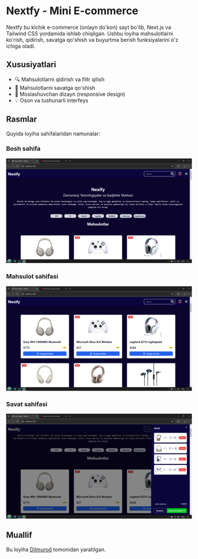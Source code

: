 # Nextfy - Mini E-commerce

Nextfy bu kichik e-commerce (onlayn do'kon) sayt bo'lib, Next.js va Tailwind CSS yordamida ishlab chiqilgan. Ushbu loyiha mahsulotlarni ko'rish, qidirish, savatga qo'shish va buyurtma berish funksiyalarini o'z ichiga oladi.

## Xususiyatlari

- 🔍 Mahsulotlarni qidirish va filtr qilish
- 🛒 Mahsulotlarni savatga qo'shish
- 📱 Moslashuvchan dizayn (responsive design)
- 💡 Oson va tushunarli interfeys

## Rasmlar

Quyida loyiha sahifalaridan namunalar:

### Bosh sahifa
![Bosh sahifa](./assets/home.png)

### Mahsulot sahifasi
![Mahsulot sahifasi](./assets/product.png)

### Savat sahifasi
![Savat sahifasi](./assets/savat.png)

## Muallif

Bu loyiha [Dilmurod](https://github.com/dilmuradd) tomonidan yaratilgan.
